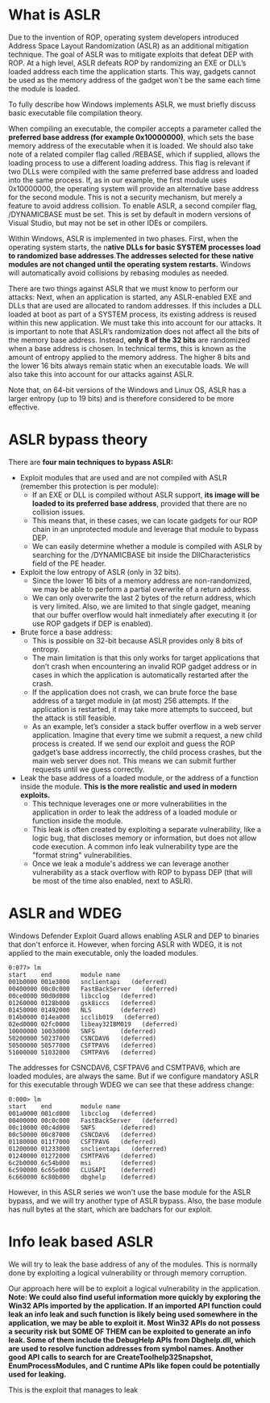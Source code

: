 # What is ASLR
Due to the invention of ROP, operating system developers introduced Address Space Layout Randomization (ASLR) as an additional mitigation technique.
The goal of ASLR was to mitigate exploits that defeat DEP with ROP.
At a high level, ASLR defeats ROP by randomizing an EXE or DLL’s loaded address each time the application starts.  This way, gadgets cannot be used as the memory address of the gadget won't be the same each time the module is loaded.

To fully describe how Windows implements ASLR, we must briefly discuss basic executable file compilation theory.

When compiling an executable, the compiler accepts a parameter called the **preferred base address (for example 0x10000000)**, which sets the base memory address of the executable when it is loaded.
We should also take note of a related compiler flag called /REBASE, which if supplied, allows the loading process to use a different loading address. This flag is relevant if two DLLs were compiled with the same preferred base address and loaded into the same process.
If, as in our example, the first module uses 0x10000000, the operating system will provide an alternative base address for the second module. This is not a security mechanism, but merely a feature to avoid address collision.
To enable ASLR, a second compiler flag, /DYNAMICBASE must be set. This is set by default in modern versions of Visual Studio, but may not be set in other IDEs or compilers.

Within Windows, ASLR is implemented in two phases. 
First, when the operating system starts, the n**ative DLLs for basic SYSTEM processes load to randomized base addresses**.**The addresses selected for these native modules are not changed until the operating system restarts.** Windows will automatically avoid collisions by rebasing modules as needed. 

There are two things against ASLR that we must know to perform our attacks:
Next, when an application is started, any ASLR-enabled EXE and DLLs that are used are allocated to random addresses. If this includes a DLL loaded at boot as part of a SYSTEM process, its existing address is reused within this new application. We must take this into account for our attacks.
It is important to note that ASLR’s randomization does not affect all the bits of the memory base address. Instead, **only 8 of the 32 bits** are randomized when a base address is chosen. In technical terms, this is known as the amount of entropy applied to the memory address. The higher 8 bits and the lower 16 bits always remain static when an executable loads. We will also take this into account for our attacks against ASLR. 

Note that, on 64-bit versions of the Windows and Linux OS, ASLR has a larger entropy (up to 19 bits) and is therefore considered to be more effective.

# ASLR bypass theory
There are **four main techniques to bypass ASLR:**
- Exploit modules that are used and are not compiled with ASLR (remember this protection is per module):
	- If an EXE or DLL is compiled without ASLR support, **its image will be loaded to its preferred base address**, provided that there are no collision issues.
	- This means that, in these cases, we can locate gadgets for our ROP chain in an unprotected module and leverage that module to bypass DEP.
	- We can easily determine whether a module is compiled with ASLR by searching for the /DYNAMICBASE bit inside the DllCharacteristics field of the PE header.
- Exploit the low entropy of ASLR (only in 32 bits). 
	- Since the lower 16 bits of a memory address are non-randomized, we may be able to perform a partial overwrite of a return address.
	- We can only overwrite the last 2 bytes of the return address, which is very limited. Also, we are limited to that single gadget, meaning that our buffer overflow would halt inmediately after executing it (or use ROP gadgets if DEP is enabled).
- Brute force a base address:
	- This is possible on 32-bit because ASLR provides only 8 bits of entropy. 
	- The main limitation is that this only works for target applications that don’t crash when encountering an invalid ROP gadget address or in cases in which the application is automatically restarted after the crash.
	- If the application does not crash, we can brute force the base address of a target module in (at most) 256 attempts. If the application is restarted, it may take more attempts to succeed, but the attack is still feasible.
	- As an example, let’s consider a stack buffer overflow in a web server application. Imagine that every time we submit a request, a new child process is created. If we send our exploit and guess the ROP gadget’s base address incorrectly, the child process crashes, but the main web server does not. This means we can submit further requests until we guess correctly.
- Leak the base address of a loaded module, or the address of a function inside the module. **This is the more realistic and used in modern exploits.**
	- This technique leverages one or more vulnerabilities in the application in order to leak the address of a loaded module or function inside the module.
	- This leak is often created by exploiting a separate vulnerability, like a logic bug, that discloses memory or information, but does not allow code execution. A common info leak vulnerability type are the "format string" vulnerabilities.
	- Once we leak a module's address we can leverage another vulnerability as a stack overflow with ROP to bypass DEP (that will be most of the time also enabled, next to ASLR).
# ASLR and WDEG
Windows Defender Exploit Guard allows enabling ASLR and DEP to binaries that don't enforce it.
However, when forcing ASLR with WDEG, it is not applied to the main executable, only the loaded modules.

```
0:077> lm
start    end        module name
001b0000 001e3000   snclientapi   (deferred)             
00400000 00c0c000   FastBackServer   (deferred)             
00ce0000 00d0d000   libcclog   (deferred)             
01260000 0128b000   gsk8iccs   (deferred)             
01450000 01492000   NLS        (deferred)             
014b0000 014ea000   icclib019   (deferred)             
02ed0000 02fc0000   libeay32IBM019   (deferred)             
10000000 1003d000   SNFS       (deferred)             
50200000 50237000   CSNCDAV6   (deferred)             
50500000 50577000   CSFTPAV6   (deferred)             
51000000 51032000   CSMTPAV6   (deferred)             
```

The addresses for CSNCDAV6, CSFTPAV6 and CSMTPAV6, which are loaded modules, are always the same. 
But if we configure mandatory ASLR for this executable through WDEG we can see that these address change:

```
0:000> lm
start    end        module name
001a0000 001cd000   libcclog   (deferred)             
00400000 00c0c000   FastBackServer   (deferred)             
00c10000 00c4d000   SNFS       (deferred)             
00c50000 00c87000   CSNCDAV6   (deferred)             
01180000 011f7000   CSFTPAV6   (deferred)             
01200000 01233000   snclientapi   (deferred)             
01240000 01272000   CSMTPAV6   (deferred)             
6c2b0000 6c54b000   msi        (deferred)             
6c590000 6c65e000   CLUSAPI    (deferred)             
6c660000 6c80b000   dbghelp    (deferred)             
```

However, in this ASLR series we won't use the base module for the ASLR bypass, and we will try another type of ASLR bypass.
Also, the base module has null bytes at the start, which are badchars for our exploit.

# Info leak based ASLR
We will try to leak the base address of any of the modules.
This is normally done by exploiting a logical vulnerability or through memory corruption.

Our approach here will be to exploit a logical vulnerability in the application.
**Note: We could also find useful information more quickly by exploring the Win32 APIs imported by the application. If an imported API function could leak an info leak and such function is likely being used somewhere in the application, we may be able to exploit it. Most Win32 APIs do not possess a security risk but SOME OF THEM can be exploited to generate an info leak. Some of them include the DebugHelp APIs from Dbghelp.dll, which are used to resolve function addresses from symbol names. Another good API calls to search for are CreateToolhelp32Snapshot, EnumProcessModules, and C runtime APIs like fopen could be potentially used for leaking.**

This is the exploit that manages to leak 

